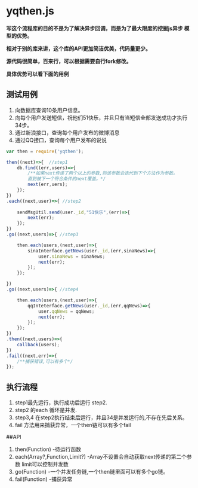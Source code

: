 yqthen.js
====
**写这个流程库的目的不是为了解决异步回调，而是为了最大限度的挖掘js异步
模型的优势。**

**相对于别的库来讲，这个库的API更加简洁优美，代码量更少。**

**源代码很简单，百来行，可以根据需要自行fork修改。**

**具体优势可以看下面的用例**


## 测试用例
1. 向数据库查询10条用户信息。
2. 向每个用户发送短信，祝他们51快乐，并且只有当短信全部发送成功才执行 34步。
3. 通过新浪接口，查询每个用户发布的微博消息
4. 通过QQ接口，查询每个用户发布的说说 

```js
var then = require('yqthen');

then((next)=>{  //step1
	db.find((err,users)=>{
		/**如果next传递了两个以上的参数,则该参数会迭代到下个方法作为参数。
		直到被下一个符合条件的next覆盖。*/
		next(err,uers); 
	});
})
.each((next,user)=>{ //step2
	
	sendMsgUtil.send(user._id,"51快乐",(err)=>{
		next(err);
	});
})
.go((next,users)=>{ //step3

	then.each(users,(next,user)=>{ 
		sinaInterface.getNews(user._id,(err,sinaNews)=>{
			user.sinaNews = sinaNews;
			next(err);
		});
	});

})
.go((next,users)=>{ //step4

	then.each(users,(next,user)=>{
		qqInteterface.getNews(user._id,(err,qqNews)=>{
			user.qqNews = qqNews;
			next(err);
		});
	});
})
.then((next,users)=>{
	callback(users);
})
.fail((next,err)=>{
	/**捕获错误,可以有多个*/
});
```

## 执行流程
1. step1最先运行，执行成功后运行 step2.
2. step2 的each 循环是并发.
3. step3,4 在step2执行结束后运行，并且34是并发运行的,不存在先后关系。
4. fail 方法用来捕获异常，一个then链可以有多个fail

##API

1. then(Function) -待运行函数
2. each(Array?,Function,Limit?) -Array不设置会自动获取next传递的第二个参数 limit可以控制并发数
3. go(Function) -一个并发任务链,一个then链里面可以有多个go链。
4. fail(Function) -捕获异常



